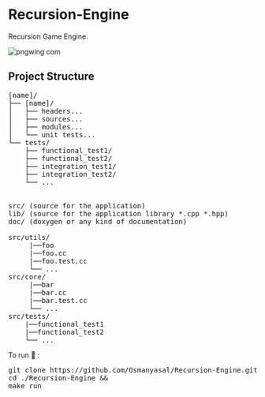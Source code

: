 # Recursion-Engine
Recursion Game Engine.

![pngwing com](https://github.com/Osmanyasal/Recursion-Engine/assets/22853419/43181e63-15a4-49d3-98a7-c059f6e34765)

## Project Structure
<pre>
[name]/
├── [name]/
│   ├── headers...
│   ├── sources...
│   ├── modules...
│   └── unit tests...
└── tests/
    ├── functional_test1/
    ├── functional_test2/
    ├── integration_test1/
    ├── integration_test2/
    └── ...

     
src/ (source for the application)
lib/ (source for the application library *.cpp *.hpp)
doc/ (doxygen or any kind of documentation)

src/utils/
     |──foo
     |──foo.cc
     |──foo.test.cc
     └── ...
src/core/
     |──bar
     |──bar.cc
     |──bar.test.cc
     └── ...
src/tests/
    |──functional_test1
    |──functional_test2
    └── ...
</pre>

To run 🚀 :<br>
<pre>
git clone https://github.com/Osmanyasal/Recursion-Engine.git &&
cd ./Recursion-Engine &&
make run
</pre>

